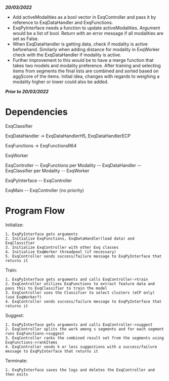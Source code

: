 **_20/03/2022_**

- Add activeModalities as a bool vector in ExqController and pass it by reference to ExqDataHandler and ExqFunctions.
- ExqPyInterface needs a function to update activeModalities. Argument would be a list of bool. Return with an error message if all modalities are set as False.
- When ExqDataHandler is getting data, check if modality is active beforehand. Similarly when adding distance for modality in ExqWorker check with the ExqDataHandler if modality is active.
- Further improvement to this would be to have a merge function that takes two models and modality preference. After training and selecting items from segments the final lists are combined and sorted based on aggScore of the items. Initial idea, changes with regards to weighing a modality higher or lower could also be added.


**_Prior to 20/03/2022_**

Dependencies
=============

ExqClassifier


ExqDataHandler  ->  ExqDataHandlerH5, ExqDataHandlerECP


ExqFunctions    ->  ExqFunctionsR64


ExqWorker


ExqController   --  ExqFunctions per Modality
                --  ExqDataHandler
                --  ExqClassifier per Modality
                --  ExqWorker


ExqPyInterface  --  ExqController



ExqMain         --  ExqController (no priority)



Program Flow
=============

Initialize:

    1. ExqPyInterface gets arguments
    2. Initialize ExqFunctions, ExqDataHandler(load data) and ExqClassifier
    3. Initialize ExqController with other Exq classes
    4. Initialize ExqWorker threadpool (if necessary)
    5. ExqController sends success/failure message to ExqPyInterface that returns it


Train:

    1. ExqPyInterface gets arguments and calls ExqController->train
    2. ExqController utilizes ExqFunctions to extract feature data and pass this to ExqClassifier to train the model
    3. ExqController uses the Classifier to select clusters (eCP only) (use ExqWorker?)
    4. ExqController sends success/failure message to ExqPyInterface that returns it


Suggest:

    1. ExqPyInterface gets arguments and calls ExqController->suggest
    2. ExqController splits the work among s segments and for each segment runs ExqFunctions->suggest
    3. ExqController ranks the combined result set from the segments using ExqFunctions->rankItems
    4. ExqController sends k or less suggestions with a success/failure message to ExqPyInterface that returns it


Terminate:

    1. ExqPyInterface saves the logs and deletes the ExqController and then exits
    
